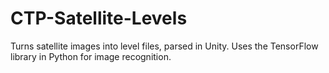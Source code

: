# CTP-Satellite-Levels
Turns satellite images into level files, parsed in Unity. Uses the TensorFlow library in Python for image recognition.
